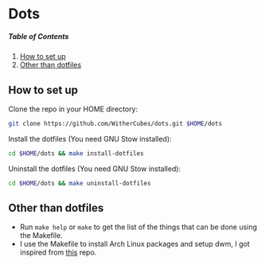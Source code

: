 # Dots

##### Table of Contents  
1. [How to set up](#setup)
2. [Other than dotfiles](#misc)

<a name="setup"/>

## How to set up

Clone the repo in your HOME directory:
```bash
git clone https://github.com/WitherCubes/dots.git $HOME/dots
```

Install the dotfiles (You need GNU Stow installed):
```bash
cd $HOME/dots && make install-dotfiles
```

Uninstall the dotfiles (You need GNU Stow installed):
```bash
cd $HOME/dots && make uninstall-dotfiles
```

<a name="misc"/>

## Other than dotfiles

- Run ```make help``` or ```make``` to get the list of the things that can be done using the Makefile.
- I use the Makefile to install Arch Linux packages and setup dwm, I got inspired from [this](https://github.com/masasam/dotfiles) repo.
